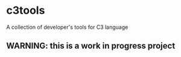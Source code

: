 # c3tools
A collection of developer's tools for C3 language


## WARNING: this is a work in progress project
